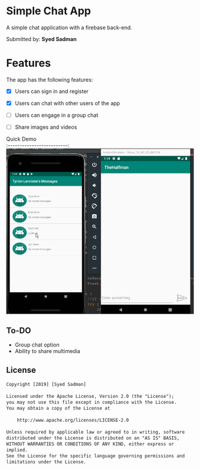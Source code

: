# Simple Chat App


A simple chat application with a firebase back-end. 

Submitted by: **Syed Sadman**


# Features
The app has the following features:

* [X] Users can sign in and register
* [X] Users can chat with other users of the app
* [ ] Users can engage in a group chat 
* [ ] Share images and videos



Quick Demo             
:-------------------------:
<img src='demo.gif' title='Demo' width='' alt='Demo' />





## To-DO

- Group chat option
- Ability to share multimedia




## License

    Copyright [2019] [Syed Sadman]

    Licensed under the Apache License, Version 2.0 (the "License");
    you may not use this file except in compliance with the License.
    You may obtain a copy of the License at

        http://www.apache.org/licenses/LICENSE-2.0

    Unless required by applicable law or agreed to in writing, software
    distributed under the License is distributed on an "AS IS" BASIS,
    WITHOUT WARRANTIES OR CONDITIONS OF ANY KIND, either express or implied.
    See the License for the specific language governing permissions and
    limitations under the License.






